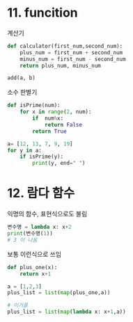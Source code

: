 # 11. funcition

계산기
```python
def calculator(first_num,second_num):
    plus_num = first_num + second_num
    minus_num = first_num - second_num
    return plus_num, minus_num

add(a, b)
```

소수 판별기
```python
def isPrime(num):
    for x in range(2, num):
        if  num%x:
            return False
        return True

a= [12, 13, 7, 9, 19]
for y in a:
    if isPrime(y):
        print(y, end=" ")
```

# 12. 람다 함수
익명의 함수, 표현식으로도 불림

```python
변수명 = lambda x: x+2
print(변수명(1))
# 3 이 나옴
```

보통 이런식으로 쓰임
```python
def plus_one(x):
    return x+1

a = [1,2,3]
plus_list = list(map(plus_one,a))

# 이거를
plus_list = list(map(lambda x: x+1,a))
```

